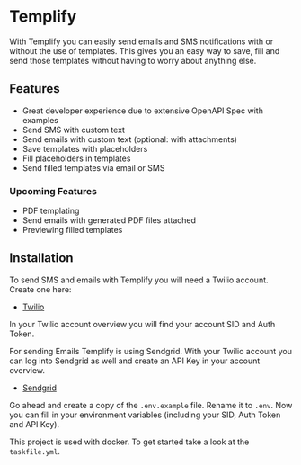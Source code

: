 # Templify

With Templify you can easily send emails and SMS notifications with or without the use of templates. This gives you an easy way to save, fill and send those templates without having to worry about anything else.

## Features

- Great developer experience due to extensive OpenAPI Spec with examples
- Send SMS with custom text
- Send emails with custom text (optional: with attachments)
- Save templates with placeholders
- Fill placeholders in templates
- Send filled templates via email or SMS

### Upcoming Features

- PDF templating
- Send emails with generated PDF files attached
- Previewing filled templates

## Installation

To send SMS and emails with Templify you will need a Twilio account. Create one here:
- [Twilio](https://login.twilio.com/u/signup?state=hKFo2SBVcU9sbDN5UzM4VEJnUjhRQTh2M3l3SkJ3aXR6djlJT6Fur3VuaXZlcnNhbC1sb2dpbqN0aWTZIExhQkVZbVhZZWpsRDB3eHVWRVBFMjBsSS0ycEJScDU3o2NpZNkgTW05M1lTTDVSclpmNzdobUlKZFI3QktZYjZPOXV1cks)

In your Twilio account overview you will find your account SID and Auth Token.

For sending Emails Templify is using Sendgrid. With your Twilio account you can log into Sendgrid as well and create an API Key in your account overview.
- [Sendgrid](https://login.sendgrid.com/login/)

Go ahead and create a copy of the `.env.example` file. Rename it to `.env`. Now you can fill in your environment variables (including your SID, Auth Token and API Key).

This project is used with docker. To get started take a look at the `taskfile.yml`.
